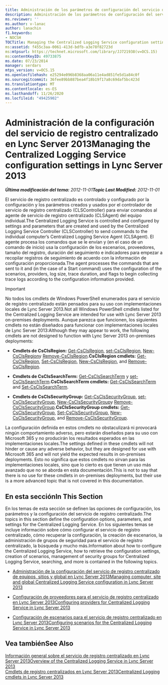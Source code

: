 ```yaml
---
title: Administración de los parámetros de configuración del servicio de registro centralizado
description: Administración de los parámetros de configuración del servicio de registro centralizado.
ms.reviewer: ''
ms.author: v-lanac
author: lanachin
f1.keywords:
- NOCSH
TOCTitle: Managing the Centralized Logging Service configuration settings
ms:assetid: f455c3aa-0061-413d-bdfb-a3e78f82723d
ms:mtpsurl: https://technet.microsoft.com/library/JJ721938(v=OCS.15)
ms:contentKeyID: 49733875
ms.date: 07/23/2014
manager: serdars
mtps_version: v=OCS.15
ms.openlocfilehash: e25294e096b8368aa06a11e4ad851fe5d1a84c0f
ms.sourcegitcommit: 36fee89bb887bea4f18b19f17a8c69daf5bc423d
ms.translationtype: MT
ms.contentlocale: es-ES
ms.lasthandoff: 11/26/2020
ms.locfileid: "49425902"
---
```

# <a name="managing-the-centralized-logging-service-configuration-settings-in-lync-server-2013"></a><span data-ttu-id="0e3b4-103">Administración de la configuración del servicio de registro centralizado en Lync Server 2013</span><span class="sxs-lookup"><span data-stu-id="0e3b4-103">Managing the Centralized Logging Service configuration settings in Lync Server 2013</span></span>

<div data-xmlns="http://www.w3.org/1999/xhtml">

<div class="topic" data-xmlns="http://www.w3.org/1999/xhtml" data-msxsl="urn:schemas-microsoft-com:xslt" data-cs="https://msdn.microsoft.com/">

<div data-asp="https://msdn2.microsoft.com/asp">



</div>

<div id="mainSection">

<div id="mainBody"><span data-ttu-id="0e3b4-104">

<span> </span></span><span class="sxs-lookup"><span data-stu-id="0e3b4-104">

<span> </span></span></span>

<span data-ttu-id="0e3b4-105">_**Última modificación del tema:** 2012-11-01_</span><span class="sxs-lookup"><span data-stu-id="0e3b4-105">_**Topic Last Modified:** 2012-11-01_</span></span>

<span data-ttu-id="0e3b4-106">El servicio de registro centralizado es controlado y configurado por la configuración y los parámetros creados y usados por el controlador de servicio de registro centralizado (CLSController) para enviar comandos al agente de servicio de registro centralizado (CLSAgent) del equipo individual.</span><span class="sxs-lookup"><span data-stu-id="0e3b4-106">The Centralized Logging Service is controlled and configured by settings and parameters that are created and used by the Centralized Logging Service Controller (CLSController) to send commands to the individual computer’s Centralized Logging Service Agent (CLSAgent).</span></span> <span data-ttu-id="0e3b4-107">El agente procesa los comandos que se le envían y (en el caso de un comando de inicio) usa la configuración de los escenarios, proveedores, tamaño del registro, duración del seguimiento e indicadores para empezar a recopilar registros de seguimiento de acuerdo con la información de configuración proporcionada.</span><span class="sxs-lookup"><span data-stu-id="0e3b4-107">The agent processes the commands that are sent to it and (in the case of a Start command) uses the configuration of the scenarios, providers, log size, trace duration, and flags to begin collecting trace logs according to the configuration information provided.</span></span>

<div>


> [!IMPORTANT]
> <span data-ttu-id="0e3b4-108">No todos los cmdlets de Windows PowerShell enumerados para el servicio de registro centralizado están pensados para su uso con implementaciones locales de Lync Server 2013.</span><span class="sxs-lookup"><span data-stu-id="0e3b4-108">Not all Windows PowerShell cmdlets listed for the Centralized Logging Service are intended for use with Lync Server 2013 on-premises deployments.</span></span> <span data-ttu-id="0e3b4-109">Aunque parezca que funcionen, los siguientes cmdlets no están diseñados para funcionar con implementaciones locales de Lync Server 2013:</span><span class="sxs-lookup"><span data-stu-id="0e3b4-109">Although they may appear to work, the following cmdlets are not designed to function with Lync Server 2013 on-premises deployments:</span></span> 
> <UL>
> <LI>
> <P><span data-ttu-id="0e3b4-110"><STRONG>Cmdlets de CsClsRegion:</STRONG> <A href="https://technet.microsoft.com/library/JJ204879(v=OCS.15)">Get-CsClsRegion</A>, <A href="https://technet.microsoft.com/library/JJ204746(v=OCS.15)">set-CsClsRegion</A>, <A href="https://technet.microsoft.com/library/JJ204658(v=OCS.15)">New-CsClsRegion</A>y <A href="https://technet.microsoft.com/library/JJ204971(v=OCS.15)">Remove-CsClsRegion</A>.</span><span class="sxs-lookup"><span data-stu-id="0e3b4-110"><STRONG>CsClsRegion cmdlets:</STRONG> <A href="https://technet.microsoft.com/library/JJ204879(v=OCS.15)">Get-CsClsRegion</A>, <A href="https://technet.microsoft.com/library/JJ204746(v=OCS.15)">Set-CsClsRegion</A>, <A href="https://technet.microsoft.com/library/JJ204658(v=OCS.15)">New-CsClsRegion</A>, and <A href="https://technet.microsoft.com/library/JJ204971(v=OCS.15)">Remove-CsClsRegion</A>.</span></span></P>
> <LI>
> <P><span data-ttu-id="0e3b4-111"><STRONG>Cmdlets de CsClsSearchTerm:</STRONG> <A href="https://technet.microsoft.com/library/JJ205061(v=OCS.15)">Get-CsClsSearchTerm</A> y <A href="https://technet.microsoft.com/library/JJ204911(v=OCS.15)">set-CsClsSearchTerm</A>.</span><span class="sxs-lookup"><span data-stu-id="0e3b4-111"><STRONG>CsClsSearchTerm cmdlets:</STRONG> <A href="https://technet.microsoft.com/library/JJ205061(v=OCS.15)">Get-CsClsSearchTerm</A> and <A href="https://technet.microsoft.com/library/JJ204911(v=OCS.15)">Set-CsClsSearchTerm</A>.</span></span></P>
> <LI>
> <P><span data-ttu-id="0e3b4-112"><STRONG>Cmdlets de CsClsSecurityGroup:</STRONG> <A href="https://technet.microsoft.com/library/JJ205285(v=OCS.15)">Get-CsClsSecurityGroup</A>, <A href="https://technet.microsoft.com/library/JJ204700(v=OCS.15)">set-CsClsSecurityGroup</A>, <A href="https://technet.microsoft.com/library/JJ205359(v=OCS.15)">New-CsClsSecurityGroup</A>y <A href="https://technet.microsoft.com/library/JJ204958(v=OCS.15)">Remove-CsClsSecurityGroup</A>.</span><span class="sxs-lookup"><span data-stu-id="0e3b4-112"><STRONG>CsClsSecurityGroup cmdlets:</STRONG> <A href="https://technet.microsoft.com/library/JJ205285(v=OCS.15)">Get-CsClsSecurityGroup</A>, <A href="https://technet.microsoft.com/library/JJ204700(v=OCS.15)">Set-CsClsSecurityGroup</A>, <A href="https://technet.microsoft.com/library/JJ205359(v=OCS.15)">New-CsClsSecurityGroup</A>, and <A href="https://technet.microsoft.com/library/JJ204958(v=OCS.15)">Remove-CsClsSecurityGroup</A>.</span></span></P></LI></UL><span data-ttu-id="0e3b4-113">La configuración definida en estos cmdlets no obstaculizará ni provocará ningún comportamiento adverso, pero estarán diseñados para su uso con Microsoft 365 y no producirán los resultados esperados en las implementaciones locales.</span><span class="sxs-lookup"><span data-stu-id="0e3b4-113">The settings defined in these cmdlets will not hinder or cause any adverse behavior, but they are designed for use with Microsoft 365 and will not yield the expected results in on-premises deployments.</span></span> <span data-ttu-id="0e3b4-114">Esto no significa que estos cmdlets no sirvan para las implementaciones locales, sino que lo cierto es que tienen un uso más avanzado que no se aborda en esta documentación.</span><span class="sxs-lookup"><span data-stu-id="0e3b4-114">This is not to say that there is no use for these cmdlets in on-premises deployments, but their use is a more advanced topic that is not covered in this documentation.</span></span>


</div>

<div>

## <a name="in-this-section"></a><span data-ttu-id="0e3b4-115">En esta sección</span><span class="sxs-lookup"><span data-stu-id="0e3b4-115">In This Section</span></span>

<span data-ttu-id="0e3b4-116">En los temas de esta sección se definen las opciones de configuración, los parámetros y la configuración del servicio de registro centralizado.</span><span class="sxs-lookup"><span data-stu-id="0e3b4-116">The topics in this section define the configuration options, parameters, and settings for the Centralized Logging Service.</span></span> <span data-ttu-id="0e3b4-117">En los siguientes temas se incluye información sobre cómo configurar el servicio de registro centralizado, cómo recuperar la configuración, la creación de escenarios, la administración de grupos de seguridad para el servicio de registro centralizado, la búsqueda y mucho más.</span><span class="sxs-lookup"><span data-stu-id="0e3b4-117">Information about how to configure the Centralized Logging Service, how to retrieve the configuration settings, creation of scenarios, management of security groups for Centralized Logging Service, searching, and more is contained in the following topics.</span></span>

  - [<span data-ttu-id="0e3b4-118">Administración de la configuración del servicio de registro centralizado de equipos, sitios y global en Lync Server 2013</span><span class="sxs-lookup"><span data-stu-id="0e3b4-118">Managing computer, site and global Centralized Logging Service configuration in Lync Server 2013</span></span>](lync-server-2013-managing-computer-site-and-global-centralized-logging-service-configuration.md)

  - [<span data-ttu-id="0e3b4-119">Configuración de proveedores para el servicio de registro centralizado en Lync Server 2013</span><span class="sxs-lookup"><span data-stu-id="0e3b4-119">Configuring providers for Centralized Logging Service in Lync Server 2013</span></span>](lync-server-2013-configuring-providers-for-centralized-logging-service.md)

  - [<span data-ttu-id="0e3b4-120">Configuración de escenarios para el servicio de registro centralizado en Lync Server 2013</span><span class="sxs-lookup"><span data-stu-id="0e3b4-120">Configuring scenarios for the Centralized Logging Service in Lync Server 2013</span></span>](lync-server-2013-configuring-scenarios-for-the-centralized-logging-service.md)

</div>

<div>

## <a name="see-also"></a><span data-ttu-id="0e3b4-121">Vea también</span><span class="sxs-lookup"><span data-stu-id="0e3b4-121">See Also</span></span>


[<span data-ttu-id="0e3b4-122">Información general sobre el servicio de registro centralizado en Lync Server 2013</span><span class="sxs-lookup"><span data-stu-id="0e3b4-122">Overview of the Centralized Logging Service in Lync Server 2013</span></span>](lync-server-2013-overview-of-the-centralized-logging-service.md)  
[<span data-ttu-id="0e3b4-123">Cmdlets de registro centralizados en Lync Server 2013</span><span class="sxs-lookup"><span data-stu-id="0e3b4-123">Centralized Logging cmdlets in Lync Server 2013</span></span>](lync-server-2013-centralized-logging-cmdlets.md)  
  

<span data-ttu-id="0e3b4-124"></div>

</div>

<span> </span>

</div>

</div>

</span><span class="sxs-lookup"><span data-stu-id="0e3b4-124"></div>

</div>

<span> </span>

</div>

</div>

</span></span></div>

